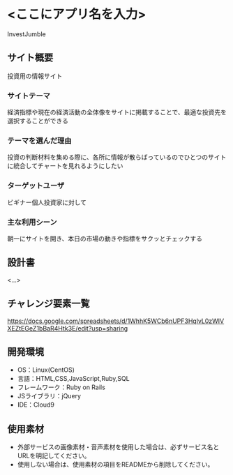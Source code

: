# <ここにアプリ名を入力>
InvestJumble
## サイト概要
投資用の情報サイト

### サイトテーマ
経済指標や現在の経済活動の全体像をサイトに掲載することで、最適な投資先を選択することができる

### テーマを選んだ理由
投資の判断材料を集める際に、各所に情報が散らばっているのでひとつのサイトに統合してチャートを見れるようにしたい

### ターゲットユーザ
ビギナー個人投資家に対して

### 主な利用シーン
朝一にサイトを開き、本日の市場の動きや指標をサクッとチェックする

## 設計書
<...>

## チャレンジ要素一覧
https://docs.google.com/spreadsheets/d/1WhhK5WCb6nUPF3HqlvL0zWIVXEZtEGeZ1bBaR4Htk3E/edit?usp=sharing

## 開発環境
- OS：Linux(CentOS)
- 言語：HTML,CSS,JavaScript,Ruby,SQL
- フレームワーク：Ruby on Rails
- JSライブラリ：jQuery
- IDE：Cloud9

## 使用素材
- 外部サービスの画像素材・音声素材を使用した場合は、必ずサービス名とURLを明記してください。
- 使用しない場合は、使用素材の項目をREADMEから削除してください。
